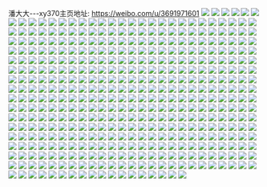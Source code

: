 潘大大---xy370主页地址: https://weibo.com/u/3691971601 
![](https://wx4.sinaimg.cn/mw2000/dc0f0411ly1h88f9uq9jfj20dw0dwaav.jpg) 
![](https://wx4.sinaimg.cn/mw2000/dc0f0411ly1h801j8zfoyj20dw0dw74w.jpg) 
![](https://wx4.sinaimg.cn/mw2000/dc0f0411ly1h7xi1c0o6tj20dw0dwgm5.jpg) 
![](https://wx4.sinaimg.cn/mw2000/dc0f0411ly1h7xi0pgebyj20dw0dw0u5.jpg) 
![](https://wx4.sinaimg.cn/mw2000/dc0f0411ly1h7wl1y5giaj20u013yh14.jpg) 
![](https://wx4.sinaimg.cn/mw2000/dc0f0411ly1h7wl1ytgi6j20u013ywk1.jpg) 
![](https://wx4.sinaimg.cn/mw2000/dc0f0411ly1h7wl209u8lj20u013y441.jpg) 
![](https://wx4.sinaimg.cn/mw2000/dc0f0411ly1h7wl2q7himj20u01t0wgt.jpg) 
![](https://wx4.sinaimg.cn/mw2000/dc0f0411ly1h7u3iiocp1j20dw0dwmxw.jpg) 
![](https://wx4.sinaimg.cn/mw2000/dc0f0411ly1h7qsv90hvvj20dw0dwjt1.jpg) 
![](https://wx4.sinaimg.cn/mw2000/dc0f0411ly1h7qsv1gbclj20dw0dwgm5.jpg) 
![](https://wx4.sinaimg.cn/mw2000/dc0f0411ly1h7qso50xmvj20dw0dw75i.jpg) 
![](https://wx4.sinaimg.cn/mw2000/dc0f0411ly1h7qsmbk1k0j20dw0dwgml.jpg) 
![](https://wx4.sinaimg.cn/mw2000/dc0f0411ly1h7ob56c51kj20dw0dwmxr.jpg) 
![](https://wx4.sinaimg.cn/mw2000/dc0f0411ly1h7mlfwsdh7j20dw0dwjso.jpg) 
![](https://wx4.sinaimg.cn/mw2000/dc0f0411ly1h7l6t9zrowj20u01t0463.jpg) 
![](https://wx4.sinaimg.cn/mw2000/dc0f0411ly1h4p8vy3xvhj20dw0dw0tz.jpg) 
![](https://wx4.sinaimg.cn/mw2000/dc0f0411ly1h3rl5heqb6j20u01t0gw3.jpg) 
![](https://wx4.sinaimg.cn/mw2000/dc0f0411ly1h3rl5hs91hj20u01t0dpu.jpg) 
![](https://wx4.sinaimg.cn/mw2000/dc0f0411ly1h3rl5i838lj20u01t012y.jpg) 
![](https://wx4.sinaimg.cn/mw2000/dc0f0411ly1h3rl6v2q51j20mg0nuk0v.jpg) 
![](https://wx4.sinaimg.cn/mw2000/dc0f0411ly1h2xf9qs2x6j20dw0dwta5.jpg) 
![](https://wx4.sinaimg.cn/mw2000/dc0f0411ly1h2obb3bss2j20u01t0wmk.jpg) 
![](https://wx4.sinaimg.cn/mw2000/dc0f0411ly1h2cfnyfv48j20u013y13q.jpg) 
![](https://wx4.sinaimg.cn/mw2000/dc0f0411ly1h2cfnyzt75j20u013yn30.jpg) 
![](https://wx4.sinaimg.cn/mw2000/dc0f0411ly1h2968kscq1j20dw0dwq3t.jpg) 
![](https://wx4.sinaimg.cn/mw2000/dc0f0411ly1h204lqykr1j20dw0dwq3v.jpg) 
![](https://wx4.sinaimg.cn/mw2000/dc0f0411ly1h1zi95zyhij20dw0dw756.jpg) 
![](https://wx4.sinaimg.cn/mw2000/dc0f0411ly1h1dw5jmff0j20dw0dwgm2.jpg) 
![](https://wx4.sinaimg.cn/mw2000/dc0f0411ly1h1dlssf2mdj22og3kg7wk.jpg) 
![](https://wx4.sinaimg.cn/mw2000/dc0f0411ly1h1dlsu0vylj22og3kge84.jpg) 
![](https://wx4.sinaimg.cn/mw2000/dc0f0411ly1h1dlsvsnrjj22og3kg1l0.jpg) 
![](https://wx4.sinaimg.cn/mw2000/dc0f0411ly1h1dlsxdvgej22og3kg1l0.jpg) 
![](https://wx4.sinaimg.cn/mw2000/dc0f0411ly1h1dlsz27ypj22og3kg7wk.jpg) 
![](https://wx4.sinaimg.cn/mw2000/dc0f0411ly1h1dlt0kfl2j23kg2ognpf.jpg) 
![](https://wx4.sinaimg.cn/mw2000/dc0f0411ly1h1dlt2cyzmj23kg2oge84.jpg) 
![](https://wx4.sinaimg.cn/mw2000/dc0f0411ly1h1dlt4gtaaj23kg2ogqv7.jpg) 
![](https://wx4.sinaimg.cn/mw2000/dc0f0411ly1h1dlt5y5ntj23kg2ognpf.jpg) 
![](https://wx4.sinaimg.cn/mw2000/dc0f0411ly1h1d2svn63oj20u01t0tfy.jpg) 
![](https://wx4.sinaimg.cn/mw2000/dc0f0411ly1h1d1o65f14j20u01t0qch.jpg) 
![](https://wx4.sinaimg.cn/mw2000/dc0f0411ly1h1d1o6g9pxj20u01t0k0q.jpg) 
![](https://wx4.sinaimg.cn/mw2000/dc0f0411ly1h1d0rwevjij22zs400x6r.jpg) 
![](https://wx4.sinaimg.cn/mw2000/dc0f0411ly1h1d0ryld9bj22zs400hdv.jpg) 
![](https://wx4.sinaimg.cn/mw2000/dc0f0411ly1h1czky0njuj20u01t0ahw.jpg) 
![](https://wx4.sinaimg.cn/mw2000/dc0f0411ly1h1czkyaf8bj20u01t0tgj.jpg) 
![](https://wx4.sinaimg.cn/mw2000/dc0f0411ly1h1czkyjbkfj20u01t0qas.jpg) 
![](https://wx4.sinaimg.cn/mw2000/dc0f0411ly1h1czkywgwrj20u01t0jyv.jpg) 
![](https://wx4.sinaimg.cn/mw2000/dc0f0411ly1h1czkzapkdj20u01t0qa8.jpg) 
![](https://wx4.sinaimg.cn/mw2000/dc0f0411ly1h1bptqdlllj20go0p0ad8.jpg) 
![](https://wx4.sinaimg.cn/mw2000/dc0f0411ly1h1bptq25mhj22og3kgu0z.jpg) 
![](https://wx4.sinaimg.cn/mw2000/dc0f0411ly1h1bptsjiw1j20u01hcn2r.jpg) 
![](https://wx4.sinaimg.cn/mw2000/dc0f0411ly1h1bptrtjrfj20k00f0q4k.jpg) 
![](https://wx4.sinaimg.cn/mw2000/dc0f0411ly1h1bptsbjscj20g40o50uy.jpg) 
![](https://wx4.sinaimg.cn/mw2000/dc0f0411ly1h1bpts23s7j20a70faab0.jpg) 
![](https://wx4.sinaimg.cn/mw2000/dc0f0411ly1h1bptrns9lj20hs0hs0ui.jpg) 
![](https://wx4.sinaimg.cn/mw2000/dc0f0411ly1h1bpto9ih9j22og3kge84.jpg) 
![](https://wx4.sinaimg.cn/mw2000/dc0f0411ly1h1bptqt25rj20k00u0q5e.jpg) 
![](https://wx4.sinaimg.cn/mw2000/dc0f0411ly1h14w3dtro6j20k00zktci.jpg) 
![](https://wx4.sinaimg.cn/mw2000/dc0f0411ly1h12isngwakj20o016o0vq.jpg) 
![](https://wx4.sinaimg.cn/mw2000/dc0f0411ly1h11ewv34d5j20u01hc43v.jpg) 
![](https://wx4.sinaimg.cn/mw2000/dc0f0411ly1h11cxwa7jlj20k00zkn04.jpg) 
![](https://wx4.sinaimg.cn/mw2000/dc0f0411ly1h116fky2nmj20k00zkgpt.jpg) 
![](https://wx4.sinaimg.cn/mw2000/dc0f0411ly1h116emp959j20g00sggmy.jpg) 
![](https://wx4.sinaimg.cn/mw2000/dc0f0411ly1h1152s9vk2j20u01hc79z.jpg) 
![](https://wx4.sinaimg.cn/mw2000/dc0f0411ly1h112u186j9j20k00zkadb.jpg) 
![](https://wx4.sinaimg.cn/mw2000/dc0f0411ly1h112tz9onpj20k00zkadb.jpg) 
![](https://wx4.sinaimg.cn/mw2000/dc0f0411ly1h110gk6aaej20u01hcgr7.jpg) 
![](https://wx4.sinaimg.cn/mw2000/dc0f0411ly1h110gicsk6j20u01hcgr7.jpg) 
![](https://wx4.sinaimg.cn/mw2000/dc0f0411ly1h110c25i2uj20u01hc77p.jpg) 
![](https://wx4.sinaimg.cn/mw2000/dc0f0411ly1h110axhnmyj20u01hcjx1.jpg) 
![](https://wx4.sinaimg.cn/mw2000/dc0f0411ly1h110av62uij20u01hcjx1.jpg) 
![](https://wx4.sinaimg.cn/mw2000/dc0f0411ly1h1109km4pzj20k00zkdj8.jpg) 
![](https://wx4.sinaimg.cn/mw2000/dc0f0411ly1h10tp84xqoj20u01hc78u.jpg) 
![](https://wx4.sinaimg.cn/mw2000/dc0f0411ly1h10t710dhuj20k00zk77e.jpg) 
![](https://wx4.sinaimg.cn/mw2000/dc0f0411ly1h10aouqyixj20g00sgacg.jpg) 
![](https://wx4.sinaimg.cn/mw2000/dc0f0411ly1h10aewemf7j20u01hc0wk.jpg) 
![](https://wx4.sinaimg.cn/mw2000/dc0f0411ly1h0z4qhw9tmj20zk0k0wii.jpg) 
![](https://wx4.sinaimg.cn/mw2000/dc0f0411ly1h0wegu73a0j20dw0dw3zh.jpg) 
![](https://wx4.sinaimg.cn/mw2000/dc0f0411ly1h0wef2lkrcj20dw0dw3zh.jpg) 
![](https://wx4.sinaimg.cn/mw2000/dc0f0411ly1h0wdv9h592j20dw0dwwf4.jpg) 
![](https://wx4.sinaimg.cn/mw2000/0041R8t3ly1gtg2x454plj60dw0dwaaz02.jpg) 
![](https://wx4.sinaimg.cn/mw2000/dc0f0411ly1gq7uc3db2uj2046046glh.jpg) 
![](https://wx4.sinaimg.cn/mw2000/dc0f0411ly1gq6kz747z3j20dw0dwq45.jpg) 
![](https://wx4.sinaimg.cn/mw2000/dc0f0411ly1gq643i2av5j20dw0dwgmt.jpg) 
![](https://wx4.sinaimg.cn/mw2000/dc0f0411ly1gq5ah78b3gj20dw0dwab6.jpg) 
![](https://wx4.sinaimg.cn/mw2000/dc0f0411ly1gq2o56gekmj20u013ywk9.jpg) 
![](https://wx4.sinaimg.cn/mw2000/dc0f0411ly1gq2o56zzykj20u013ydoa.jpg) 
![](https://wx4.sinaimg.cn/mw2000/dc0f0411ly1gq2o57ohiyj20u013ywlm.jpg) 
![](https://wx4.sinaimg.cn/mw2000/dc0f0411ly1gq2o58ep4vj20u013y102.jpg) 
![](https://wx4.sinaimg.cn/mw2000/dc0f0411ly1gq26m42qamj21t00u04cu.jpg) 
![](https://wx4.sinaimg.cn/mw2000/dc0f0411ly1gq26m34je7j22og3kgnpe.jpg) 
![](https://wx4.sinaimg.cn/mw2000/dc0f0411ly1gq26m7g9hlj22zs400kjn.jpg) 
![](https://wx4.sinaimg.cn/mw2000/dc0f0411ly1gplo0bh22pj20u013y423.jpg) 
![](https://wx4.sinaimg.cn/mw2000/dc0f0411ly1gplo0c64j6j20u013yjvj.jpg) 
![](https://wx4.sinaimg.cn/mw2000/dc0f0411ly1gplo0cpdv7j20u013yae0.jpg) 
![](https://wx4.sinaimg.cn/mw2000/dc0f0411ly1gplo0d84b9j20u013y42k.jpg) 
![](https://wx4.sinaimg.cn/mw2000/dc0f0411ly1gplo0dtsxgj20u013ygqg.jpg) 
![](https://wx4.sinaimg.cn/mw2000/dc0f0411ly1gplgfzer35j20u01t0aed.jpg) 
![](https://wx4.sinaimg.cn/mw2000/dc0f0411ly1gplgg0ldvjj20u01t0n1t.jpg) 
![](https://wx4.sinaimg.cn/mw2000/dc0f0411ly1gplgg1jbmcj20u01t00xx.jpg) 
![](https://wx4.sinaimg.cn/mw2000/dc0f0411ly1gpj7xig916j20dw0dwab1.jpg) 
![](https://wx4.sinaimg.cn/mw2000/dc0f0411ly1gpj7wqx6jej20dw0dw3ze.jpg) 
![](https://wx4.sinaimg.cn/mw2000/dc0f0411ly1gpj0l69yr7j20u01t0dnd.jpg) 
![](https://wx4.sinaimg.cn/mw2000/dc0f0411ly1gpj0l7cfkrj20u01t0ahd.jpg) 
![](https://wx4.sinaimg.cn/mw2000/dc0f0411ly1gpj0l8eo2kj20u0142wpg.jpg) 
![](https://wx4.sinaimg.cn/mw2000/dc0f0411ly1gpj0l9fv92j20u013ytn3.jpg) 
![](https://wx4.sinaimg.cn/mw2000/dc0f0411ly1gpj0lavd52j20u013ygvz.jpg) 
![](https://wx4.sinaimg.cn/mw2000/dc0f0411ly1gpj0lcf8ttj20u013yk2k.jpg) 
![](https://wx4.sinaimg.cn/mw2000/dc0f0411ly1gpj0ledoe6j20u013yqf3.jpg) 
![](https://wx4.sinaimg.cn/mw2000/dc0f0411ly1gpj0lg1x4qj20u013ywov.jpg) 
![](https://wx4.sinaimg.cn/mw2000/dc0f0411ly1gpj0lhs3fzj20u013y7jm.jpg) 
![](https://wx4.sinaimg.cn/mw2000/dc0f0411ly1goa6hs45lfj20u01t01cd.jpg) 
![](https://wx4.sinaimg.cn/mw2000/dc0f0411ly1goa6f9x044j20u00szdof.jpg) 
![](https://wx4.sinaimg.cn/mw2000/dc0f0411ly1goa6fack31j20u00vigur.jpg) 
![](https://wx4.sinaimg.cn/mw2000/dc0f0411ly1gnmxslavsrj20dp0dpgnh.jpg) 
![](https://wx4.sinaimg.cn/mw2000/dc0f0411ly1gnkf54dcrvj20u01o0k4y.jpg) 
![](https://wx4.sinaimg.cn/mw2000/dc0f0411ly1gnkf54t0nkj20m818gqcz.jpg) 
![](https://wx4.sinaimg.cn/mw2000/dc0f0411ly1gnkf55ebp2j20u01t0qkw.jpg) 
![](https://wx4.sinaimg.cn/mw2000/dc0f0411ly1gnkf55qd56j20u014411v.jpg) 
![](https://wx4.sinaimg.cn/mw2000/dc0f0411ly1gmndd6sstij20u01t0tna.jpg) 
![](https://wx4.sinaimg.cn/mw2000/dc0f0411ly1gmnddazwb9j20u01t0awc.jpg) 
![](https://wx4.sinaimg.cn/mw2000/dc0f0411ly1gmndd7anp2j20u01t016p.jpg) 
![](https://wx4.sinaimg.cn/mw2000/dc0f0411ly1gmndd83v4rj20u01t04ia.jpg) 
![](https://wx4.sinaimg.cn/mw2000/dc0f0411ly1gmndd8wwt4j20bf0ck750.jpg) 
![](https://wx4.sinaimg.cn/mw2000/dc0f0411ly1gmndd8f1nij20u01t00xh.jpg) 
![](https://wx4.sinaimg.cn/mw2000/dc0f0411ly1gmnddck64lj20u013yhbk.jpg) 
![](https://wx4.sinaimg.cn/mw2000/dc0f0411ly1gmnddbppuaj20px18fqpg.jpg) 
![](https://wx4.sinaimg.cn/mw2000/dc0f0411ly1gmndda83eyj20u01t04o8.jpg) 
![](https://wx4.sinaimg.cn/mw2000/dc0f0411ly1gicki010psj20dw0dwwfo.jpg) 
![](https://wx4.sinaimg.cn/mw2000/dc0f0411ly1gickhzbhocj20dw0dwq3x.jpg) 
![](https://wx4.sinaimg.cn/mw2000/dc0f0411ly1gh5chp9w3sj20u013y46n.jpg) 
![](https://wx4.sinaimg.cn/mw2000/dc0f0411ly1gh5chpzzg9j20u013ygqp.jpg) 
![](https://wx4.sinaimg.cn/mw2000/dc0f0411ly1gh5chs2qqdj20u01t0gp4.jpg) 
![](https://wx4.sinaimg.cn/mw2000/dc0f0411ly1gh5chrhhpcj20u02djnff.jpg) 
![](https://wx4.sinaimg.cn/mw2000/dc0f0411ly1gdmis7ncoej20qo0xkwk2.jpg) 
![](https://wx4.sinaimg.cn/mw2000/dc0f0411ly1gdmis7y8jyj20qo0xk0we.jpg) 
![](https://wx4.sinaimg.cn/mw2000/dc0f0411ly1gdmis8bz7hj21400qoq5g.jpg) 
![](https://wx4.sinaimg.cn/mw2000/dc0f0411ly1gdmis8s4y7j213z0qo772.jpg) 
![](https://wx4.sinaimg.cn/mw2000/dc0f0411ly1gdmis96qlsj20qo0zcdht.jpg) 
![](https://wx4.sinaimg.cn/mw2000/dc0f0411ly1gdmis9lvvyj20qo0vw766.jpg) 
![](https://wx4.sinaimg.cn/mw2000/dc0f0411ly1gdmisa80ncj20qo0xpmz7.jpg) 
![](https://wx4.sinaimg.cn/mw2000/dc0f0411ly1gdmisalgurj21400qogo0.jpg) 
![](https://wx4.sinaimg.cn/mw2000/dc0f0411ly1gdmisb0giaj20qo0ycmzq.jpg) 
![](https://wx4.sinaimg.cn/mw2000/dc0f0411ly1gd7n26m3mwj20rs18gk2u.jpg) 
![](https://wx4.sinaimg.cn/mw2000/dc0f0411ly1gd7n2ffa7wj20u01rq1kx.jpg) 
![](https://wx4.sinaimg.cn/mw2000/dc0f0411ly1gd7n2dzv76j20u01rq1kx.jpg) 
![](https://wx4.sinaimg.cn/mw2000/dc0f0411ly1gd7n27pr1yj20rs18gh1j.jpg) 
![](https://wx4.sinaimg.cn/mw2000/dc0f0411ly1gd7n295gf7j20u01rqe2v.jpg) 
![](https://wx4.sinaimg.cn/mw2000/dc0f0411ly1gd7n2aqmkyj20u01rqh9x.jpg) 
![](https://wx4.sinaimg.cn/mw2000/dc0f0411ly1gd7n25o1o9j20rs18gn92.jpg) 
![](https://wx4.sinaimg.cn/mw2000/dc0f0411ly1gd7mzv515cj20u01t0qu9.jpg) 
![](https://wx4.sinaimg.cn/mw2000/dc0f0411ly1gd7mzxj9ycj20u01t0e7b.jpg) 
![](https://wx4.sinaimg.cn/mw2000/dc0f0411ly1gd7mzzs920j20u01t07un.jpg) 
![](https://wx4.sinaimg.cn/mw2000/dc0f0411ly1gd7n0404ctj20u01t0hco.jpg) 
![](https://wx4.sinaimg.cn/mw2000/dc0f0411ly1gcnqfkymdkj20j60y3mzi.jpg) 
![](https://wx4.sinaimg.cn/mw2000/006XopToly1h8wlasoanoj31jm2o34np.jpg) 
![](https://wx4.sinaimg.cn/mw2000/006XopToly1h8v7hj5h61j32c0340e83.jpg) 
![](https://wx4.sinaimg.cn/mw2000/006XopToly1h8v7hkl0tzj32c0340e83.jpg) 
![](https://wx4.sinaimg.cn/mw2000/006XopToly1h8rychf5icj30zr1kwdx4.jpg) 
![](https://wx4.sinaimg.cn/mw2000/006XopToly1h8l1odunpwj31d81ttx6p.jpg) 
![](https://wx4.sinaimg.cn/mw2000/006XopToly1h8l1o7acv2j31d81tuqv5.jpg) 
![](https://wx4.sinaimg.cn/mw2000/006XopToly1h8l1og56rej32c02qm1ky.jpg) 
![](https://wx4.sinaimg.cn/mw2000/006XopToly1h8eybyz9wyj310g1iuk7u.jpg) 
![](https://wx4.sinaimg.cn/mw2000/006XopToly1h8ciwo55qkj32c03401l0.jpg) 
![](https://wx4.sinaimg.cn/mw2000/006XopToly1h8ciwgrvsyj30yi1kwtw7.jpg) 
![](https://wx4.sinaimg.cn/mw2000/006XopToly1h8ciwpfs67j30z81kwqql.jpg) 
![](https://wx4.sinaimg.cn/mw2000/006XopToly1h8ciwqilfwj30z21kwe2q.jpg) 
![](https://wx4.sinaimg.cn/mw2000/006XopToly1h8ciwrcygoj30to19fk04.jpg) 
![](https://wx4.sinaimg.cn/mw2000/006XopToly1h8ciws40gjj30w51betij.jpg) 
![](https://wx4.sinaimg.cn/mw2000/006XopToly1h85n8s3yelj30yo1kw4fy.jpg) 
![](https://wx4.sinaimg.cn/mw2000/006XopToly1h85n8w3fqcj316o1kwtoh.jpg) 
![](https://wx4.sinaimg.cn/mw2000/006XopToly1h82llrqi4nj30qa1kwgtn.jpg) 
![](https://wx4.sinaimg.cn/mw2000/006XopToly1h82llt6d2cj32c03407wh.jpg) 
![](https://wx4.sinaimg.cn/mw2000/006XopToly1h7kvv21zzxj30u01arqi5.jpg) 
![](https://wx4.sinaimg.cn/mw2000/006XopToly1h7kvtrmhfbj30u01ar1kx.jpg) 
![](https://wx4.sinaimg.cn/mw2000/006XopToly1h6zf6oru2wj32c0340qv5.jpg) 
![](https://wx4.sinaimg.cn/mw2000/006XopToly1h6u73mpajhj31z418gq5n.jpg) 
![](https://wx4.sinaimg.cn/mw2000/006XopToly1h6nmmpmxixj317x12vwxh.jpg) 
![](https://wx4.sinaimg.cn/mw2000/006XopToly1h6mqniqyamj32bx2a7kjl.jpg) 
![](https://wx4.sinaimg.cn/mw2000/006XopToly1h6mqnkcq8lj32bx28z7wh.jpg) 
![](https://wx4.sinaimg.cn/mw2000/006XopToly1h6gh6wu5iej30xr1kwkcm.jpg) 
![](https://wx4.sinaimg.cn/mw2000/006XopToly1h659gc1epqj314011xh2n.jpg) 
![](https://wx4.sinaimg.cn/mw2000/006XopToly1h659gclxooj30wi0vcte1.jpg) 
![](https://wx4.sinaimg.cn/mw2000/006XopToly1h659gitr7fj30wi1ycx6p.jpg) 
![](https://wx4.sinaimg.cn/mw2000/006XopToly1h648wbj22pj31z418gnaq.jpg) 
![](https://wx4.sinaimg.cn/mw2000/006XopToly1h648wd631qj31z418gkbh.jpg) 
![](https://wx4.sinaimg.cn/mw2000/006XopToly1h648wa85ohj30o01hc11n.jpg) 
![](https://wx4.sinaimg.cn/mw2000/006XopToly1h5vkt33g82j30rq193doz.jpg) 
![](https://wx4.sinaimg.cn/mw2000/006XopToly1h5vkt4g3lpj32c0340u0x.jpg) 
![](https://wx4.sinaimg.cn/mw2000/006XopToly1h5vkt6c75ej310a1kwnhs.jpg) 
![](https://wx4.sinaimg.cn/mw2000/006XopToly1h5uy6m0jsdj32700zkdxm.jpg) 
![](https://wx4.sinaimg.cn/mw2000/006XopToly1h5uy6kc423j32700zkk42.jpg) 
![](https://wx4.sinaimg.cn/mw2000/006XopToly1h5cblku8bmj31kw1aktyu.jpg) 
![](https://wx4.sinaimg.cn/mw2000/006XopToly1h5cblmbg27j31kw1agx2m.jpg) 
![](https://wx4.sinaimg.cn/mw2000/006XopToly1h5cbljz3bxj31kw1ao7u0.jpg) 
![](https://wx4.sinaimg.cn/mw2000/006XopToly1h4z72y5nwrj31ar1kw7mh.jpg) 
![](https://wx4.sinaimg.cn/mw2000/006XopToly1h4z72ytryxj31dz1hx1e2.jpg) 
![](https://wx4.sinaimg.cn/mw2000/006XopToly1h4z72zgm3jj31fm1kwauj.jpg) 
![](https://wx4.sinaimg.cn/mw2000/006XopToly1h4z731vp7dj30y91kwnhx.jpg) 
![](https://wx4.sinaimg.cn/mw2000/006XopToly1h3zkcg6qttj31o02m0x6p.jpg) 
![](https://wx4.sinaimg.cn/mw2000/006XopToly1h3zkclqmodj31o02nv4qq.jpg) 
![](https://wx4.sinaimg.cn/mw2000/006XopToly1h3o2xmgzejj32ax2k3b29.jpg) 
![](https://wx4.sinaimg.cn/mw2000/006XopToly1h3o2xnrwnwj32c0340kjm.jpg) 
![](https://wx4.sinaimg.cn/mw2000/006XopToly1h3o2xoo3ydj32c0340kjl.jpg) 
![](https://wx4.sinaimg.cn/mw2000/006XopToly1h3o2xlvaitj30u00u04go.jpg) 
![](https://wx4.sinaimg.cn/mw2000/006XopToly1h3kwde62s4j31ow2pf1kx.jpg) 
![](https://wx4.sinaimg.cn/mw2000/006XopToly1h3kwdeq9rrj32952wohdt.jpg) 
![](https://wx4.sinaimg.cn/mw2000/006XopToly1h3kwdf9d6bj322m2gz4qp.jpg) 
![](https://wx4.sinaimg.cn/mw2000/006XopToly1h3kkbzov7xj32352ltkjl.jpg) 
![](https://wx4.sinaimg.cn/mw2000/006XopToly1h3cegfznguj33402c0b2c.jpg) 
![](https://wx4.sinaimg.cn/mw2000/006XopToly1h3bokxui5mj32c0340hdu.jpg) 
![](https://wx4.sinaimg.cn/mw2000/006XopToly1h3bokz1lc5j32c02qe7wi.jpg) 
![](https://wx4.sinaimg.cn/mw2000/006XopToly1h3bokzo175j30ph1a2n2x.jpg) 
![](https://wx4.sinaimg.cn/mw2000/006XopToly1h3bol01ko2j30ro11zk0o.jpg) 
![](https://wx4.sinaimg.cn/mw2000/006XopToly1h3bokwm05zj30wh0j841z.jpg) 
![](https://wx4.sinaimg.cn/mw2000/006XopToly1h3bol1fz24j32c0340b2a.jpg) 
![](https://wx4.sinaimg.cn/mw2000/006XopToly1h3bol36hkuj32c0340npe.jpg) 
![](https://wx4.sinaimg.cn/mw2000/006XopToly1h36td2ytw9j310c1kwtqe.jpg) 
![](https://wx4.sinaimg.cn/mw2000/006XopToly1h36td6cx0hj33402c0u0z.jpg) 
![](https://wx4.sinaimg.cn/mw2000/006XopToly1h331858ph5j30mt09lgma.jpg) 
![](https://wx4.sinaimg.cn/mw2000/006XopToly1h324bfwksjj32c0340e81.jpg) 
![](https://wx4.sinaimg.cn/mw2000/006XopToly1h324bgtbsnj32c021phdt.jpg) 
![](https://wx4.sinaimg.cn/mw2000/006XopToly1h2y9axbz7tj30po0zm786.jpg) 
![](https://wx4.sinaimg.cn/mw2000/006XopToly1h2y9ay6ah9j31591kw7jr.jpg) 
![](https://wx4.sinaimg.cn/mw2000/006XopToly1h2qmq95s13j30tz0itjzd.jpg) 
![](https://wx4.sinaimg.cn/mw2000/006XopToly1h2qmqmjvr6j30z316egxs.jpg) 
![](https://wx4.sinaimg.cn/mw2000/006XopToly1h2qmqvy2m8j30o80m7gty.jpg) 
![](https://wx4.sinaimg.cn/mw2000/006XopToly1h2pfxbc260j32c0340npe.jpg) 
![](https://wx4.sinaimg.cn/mw2000/006XopToly1h2pfxj50yjj33402c07wi.jpg) 
![](https://wx4.sinaimg.cn/mw2000/006XopToly1h2pfx4t0e8j32c03407wi.jpg) 
![](https://wx4.sinaimg.cn/mw2000/006XopToly1h2jh8e4f5ej31390rrte6.jpg) 
![](https://wx4.sinaimg.cn/mw2000/006XopToly1h2g80so7pbj333y30fhdw.jpg) 
![](https://wx4.sinaimg.cn/mw2000/006XopToly1h2e5imixn6j30wi153tja.jpg) 
![](https://wx4.sinaimg.cn/mw2000/006XopToly1h2d0rq2mmej31lm2n2npe.jpg) 
![](https://wx4.sinaimg.cn/mw2000/006XopToly1h2145en1n1j30rr13i42y.jpg) 
![](https://wx4.sinaimg.cn/mw2000/006XopToly1h210ggvgj2j30wi0rh791.jpg) 
![](https://wx4.sinaimg.cn/mw2000/006XopToly1h1wjoab2xjj30wi1yc7wh.jpg) 
![](https://wx4.sinaimg.cn/mw2000/006XopToly1h1wdkc2nofj320q1jee0i.jpg) 
![](https://wx4.sinaimg.cn/mw2000/006XopToly1h1wdkfn96qj32c0340npe.jpg) 
![](https://wx4.sinaimg.cn/mw2000/006XopToly1h1wdkgn1w3j31hc0u0alf.jpg) 
![](https://wx4.sinaimg.cn/mw2000/006XopToly1h1wdkjpe8ij30yh1i8tpe.jpg) 
![](https://wx4.sinaimg.cn/mw2000/006XopToly1h1wdkkse02j30yo1kwqk8.jpg) 
![](https://wx4.sinaimg.cn/mw2000/006XopToly1h1wdkbbw7uj33402c0hdu.jpg) 
![](https://wx4.sinaimg.cn/mw2000/006XopToly1h1qs4g3mvmj30u01hck6t.jpg) 
![](https://wx4.sinaimg.cn/mw2000/006XopToly1h1jq2s44lbj30wi1ycb29.jpg) 
![](https://wx4.sinaimg.cn/mw2000/006XopToly1h1jq2vquy1j30wi1ycb29.jpg) 
![](https://wx4.sinaimg.cn/mw2000/006XopToly1h1jq5aaoosj30u01sx7lp.jpg) 
![](https://wx4.sinaimg.cn/mw2000/006XopToly1h1je7urjkzj32c03401ky.jpg) 
![](https://wx4.sinaimg.cn/mw2000/006XopToly1h1je7y5dxxj32c631a1ky.jpg) 
![](https://wx4.sinaimg.cn/mw2000/006XopToly1h1je84hdpuj31c71m1qr7.jpg) 
![](https://wx4.sinaimg.cn/mw2000/006XopToly1h1bvj3x0mtj32c0340npd.jpg) 
![](https://wx4.sinaimg.cn/mw2000/006XopToly1h16w8t07lcj323x35s7wk.jpg) 
![](https://wx4.sinaimg.cn/mw2000/006XopToly1h16642rovcj30ye1kwh7f.jpg) 
![](https://wx4.sinaimg.cn/mw2000/006XopToly1h16644uhs6j30y91kwx21.jpg) 
![](https://wx4.sinaimg.cn/mw2000/006XopToly1h16646cjvfj30y91kw1dj.jpg) 
![](https://wx4.sinaimg.cn/mw2000/006XopToly1h1664aen0dj32c0340b2a.jpg) 
![](https://wx4.sinaimg.cn/mw2000/006XopToly1h14y62t10gj30wi1yc7wh.jpg) 
![](https://wx4.sinaimg.cn/mw2000/006XopToly1h12iurccnbj31pu2p3kjm.jpg) 
![](https://wx4.sinaimg.cn/mw2000/006XopToly1h12iuu0zu8j30yi1kw7wh.jpg) 
![](https://wx4.sinaimg.cn/mw2000/006XopToly1h12iuvwzdgj30yg1kwb29.jpg) 
![](https://wx4.sinaimg.cn/mw2000/006XopToly1h12iuzfo65j31nz2ru1ky.jpg) 
![](https://wx4.sinaimg.cn/mw2000/006XopToly1h0yw6ajevfj30wi1yce81.jpg) 
![](https://wx4.sinaimg.cn/mw2000/006XopToly1h0yw67ifpkj30wi1yckjl.jpg) 
![](https://wx4.sinaimg.cn/mw2000/006XopToly1h0yw6b55j0j30wi0s979k.jpg) 
![](https://wx4.sinaimg.cn/mw2000/006XopToly1h0y3myinabj33b527f1h5.jpg) 
![](https://wx4.sinaimg.cn/mw2000/006XopToly1h0y3mn5pi4j31kw11x4l0.jpg) 
![](https://wx4.sinaimg.cn/mw2000/006XopToly1h0y3mv2na1j33pb2gwx6q.jpg) 
![](https://wx4.sinaimg.cn/mw2000/006XopToly1h0y3mnqqdzj323v1fs4cx.jpg) 
![](https://wx4.sinaimg.cn/mw2000/006XopToly1h0y3mzanawj30zo0gj40v.jpg) 
![](https://wx4.sinaimg.cn/mw2000/006XopToly1h04kbfoqgfj30wi1yc7m8.jpg) 
![](https://wx4.sinaimg.cn/mw2000/006XopToly1gzuneabopnj30u01fmgua.jpg) 
![](https://wx4.sinaimg.cn/mw2000/006XopToly1gzunearpf0j30u01dqthr.jpg) 
![](https://wx4.sinaimg.cn/mw2000/006XopToly1gzuneb5hunj30u01hcqei.jpg) 
![](https://wx4.sinaimg.cn/mw2000/006XopToly1gzl92i666jj32c03407wi.jpg) 
![](https://wx4.sinaimg.cn/mw2000/006XopToly1gzeleccbngj30rp0l4jwm.jpg) 
![](https://wx4.sinaimg.cn/mw2000/006XopToly1gz1g313qquj310b0k8q7l.jpg) 
![](https://wx4.sinaimg.cn/mw2000/006XopToly1gy4c9ig8jxj32o03k0kjm.jpg) 
![](https://wx4.sinaimg.cn/mw2000/006XopToly1gy4c9k6jhdj32o03k0b2a.jpg) 
![](https://wx4.sinaimg.cn/mw2000/006XopToly1gy4c9lpa63j32o03k01ky.jpg) 
![](https://wx4.sinaimg.cn/mw2000/006XopToly1gy4c9nn5f7j32o03k0b2a.jpg) 
![](https://wx4.sinaimg.cn/mw2000/006XopToly1gxv02v493bj30rd0nin1f.jpg) 
![](https://wx4.sinaimg.cn/mw2000/006XopToly1gxrn64wp19j32o03k0kjo.jpg) 
![](https://wx4.sinaimg.cn/mw2000/006XopToly1gxln32gs5kj30rs0kuwjm.jpg) 
![](https://wx4.sinaimg.cn/mw2000/006XopToly1gxln33n84jj31z41hcu0x.jpg) 
![](https://wx4.sinaimg.cn/mw2000/006XopToly1gxln4qnayaj30u01n37aq.jpg) 
![](https://wx4.sinaimg.cn/mw2000/006XopToly1gxiv7b0he5j30nd080754.jpg) 
![](https://wx4.sinaimg.cn/mw2000/006XopToly1gxcae6mzyuj30qe15xjzo.jpg) 
![](https://wx4.sinaimg.cn/mw2000/006XopToly1gxcae6xg04j30pt0mfac2.jpg) 
![](https://wx4.sinaimg.cn/mw2000/006XopToly1gx6n7ttd6kj32o02z7u0y.jpg) 
![](https://wx4.sinaimg.cn/mw2000/006XopToly1gx6n7vcq2lj32o03k0kjn.jpg) 
![](https://wx4.sinaimg.cn/mw2000/006XopToly1gx6n7w7n1xj32o02l4b29.jpg) 
![](https://wx4.sinaimg.cn/mw2000/006XopToly1gx6n7xnczjj32o03k0b2a.jpg) 
![](https://wx4.sinaimg.cn/mw2000/006XopToly1gx10shzh6vj30ws1eqqce.jpg) 
![](https://wx4.sinaimg.cn/mw2000/006XopToly1gx10sit9a9j31nc1r91a7.jpg) 
![](https://wx4.sinaimg.cn/mw2000/006XopToly1gx10sj5mgbj30n00elq5b.jpg) 
![](https://wx4.sinaimg.cn/mw2000/006XopToly1gx10sn6jnaj33k02o01l3.jpg) 
![](https://wx4.sinaimg.cn/mw2000/006XopToly1gx10spdco8j33k02o04qs.jpg) 
![](https://wx4.sinaimg.cn/mw2000/006XopToly1gx10spqmzkj30si0dfgnl.jpg) 
![](https://wx4.sinaimg.cn/mw2000/006XopToly1gx10spy5c5j30go0gldhq.jpg) 
![](https://wx4.sinaimg.cn/mw2000/006XopToly1gx10sqinwcj30u0170n6j.jpg) 
![](https://wx4.sinaimg.cn/mw2000/006XopToly1gwv5qhaia6j32o03k0b2b.jpg) 
![](https://wx4.sinaimg.cn/mw2000/006XopToly1gwv5qhr3hqj30j60jlgo2.jpg) 
![](https://wx4.sinaimg.cn/mw2000/006XopToly1gwqkeivroxj30pw0tjtch.jpg) 
![](https://wx4.sinaimg.cn/mw2000/006XopToly1gwp0x7xh5nj30wi0eq416.jpg) 
![](https://wx4.sinaimg.cn/mw2000/006XopToly1gwjb2vx9p8j31nb2nw1kx.jpg) 
![](https://wx4.sinaimg.cn/mw2000/006XopToly1gwjb2x4otwj327h38zhdt.jpg) 
![](https://wx4.sinaimg.cn/mw2000/006XopToly1gwjb33qoetj32dc35s7wi.jpg) 
![](https://wx4.sinaimg.cn/mw2000/006XopToly1gwi887morpj32jy39z1kz.jpg) 
![](https://wx4.sinaimg.cn/mw2000/006XopToly1gwewrmksslj33k02o0hdu.jpg) 
![](https://wx4.sinaimg.cn/mw2000/006XopToly1gwewrp4l3zj32o03k0npd.jpg) 
![](https://wx4.sinaimg.cn/mw2000/006XopToly1gwewrt1iscj32o03k0npf.jpg) 
![](https://wx4.sinaimg.cn/mw2000/006XopToly1gwewrtfavyj30go0gojsz.jpg) 
![](https://wx4.sinaimg.cn/mw2000/006XopToly1gwewrvqrodj33jg28fe82.jpg) 
![](https://wx4.sinaimg.cn/mw2000/006XopToly1gwewrx0lqdj30wg1kwnc0.jpg) 
![](https://wx4.sinaimg.cn/mw2000/006XopToly1gwae7e7oggj31nc2v71kx.jpg) 
![](https://wx4.sinaimg.cn/mw2000/006XopToly1gwae7g4o5sj31nc2qv7wh.jpg) 
![](https://wx4.sinaimg.cn/mw2000/006XopToly1gwae7jy1u8j32o03k0npe.jpg) 
![](https://wx4.sinaimg.cn/mw2000/006XopToly1gw8v8ask2gj30s20sgjwk.jpg) 
![](https://wx4.sinaimg.cn/mw2000/006XopToly1gw8v8djytcj32o03k0u0y.jpg) 
![](https://wx4.sinaimg.cn/mw2000/006XopToly1gw8v8e0psxj30u00jytbs.jpg) 
![](https://wx4.sinaimg.cn/mw2000/006XopToly1gw8v8gl83vj32o03k0npe.jpg) 
![](https://wx4.sinaimg.cn/mw2000/006XopToly1gw8v8k64xvj31f62xehdt.jpg) 
![](https://wx4.sinaimg.cn/mw2000/006XopToly1gw8v8kn2chj30zg1bajxk.jpg) 
![](https://wx4.sinaimg.cn/mw2000/006XopToly1gvy7ab7cwrj30u013ags4.jpg) 
![](https://wx4.sinaimg.cn/mw2000/006XopToly1gvxn4qpn59j30o015e0zz.jpg) 
![](https://wx4.sinaimg.cn/mw2000/006XopToly1gvxn4u1mp3j33k02o0e83.jpg) 
![](https://wx4.sinaimg.cn/mw2000/006XopToly1gvxn4xbx7fj33k02o0e82.jpg) 
![](https://wx4.sinaimg.cn/mw2000/006XopToly1gvxn4yfs3ij314s0nx45w.jpg) 
![](https://wx4.sinaimg.cn/mw2000/006XopToly1gvxn50s0ycj32o03k0hdu.jpg) 
![](https://wx4.sinaimg.cn/mw2000/006XopToly1gvxn53auepj32o03k0qv6.jpg) 
![](https://wx4.sinaimg.cn/mw2000/006XopToly1gvxn55m7d1j32o03k01kz.jpg) 
![](https://wx4.sinaimg.cn/mw2000/006XopToly1gvxn59dh8sj32o03k0hdx.jpg) 
![](https://wx4.sinaimg.cn/mw2000/006XopToly1gvxn5c1locj32o03k04qt.jpg) 
![](https://wx4.sinaimg.cn/mw2000/006XopToly1gvxn5cqzhkj317l1o4qip.jpg) 
![](https://wx4.sinaimg.cn/mw2000/006XopToly1gvmvtshyfzj60py0nv0v802.jpg) 
![](https://wx4.sinaimg.cn/mw2000/006XopToly1gvkvr8y833j30u01go4c4.jpg) 
![](https://wx4.sinaimg.cn/mw2000/006XopToly1gvjhil8tc0j6440334hdu02.jpg) 
![](https://wx4.sinaimg.cn/mw2000/006XopToly1gvjhinr542j6440334hdu02.jpg) 
![](https://wx4.sinaimg.cn/mw2000/006XopToly1gvjhip7gp5j62o03k0txu02.jpg) 
![](https://wx4.sinaimg.cn/mw2000/006XopToly1gvjhiskk90j62o03k07wj02.jpg) 
![](https://wx4.sinaimg.cn/mw2000/006XopToly1gvjhivds5nj62o03k0npe02.jpg) 
![](https://wx4.sinaimg.cn/mw2000/006XopToly1gvjhiwypm6j61941m3hdt02.jpg) 
![](https://wx4.sinaimg.cn/mw2000/006XopToly1gvh3jbkr2bj60qn0k241302.jpg) 
![](https://wx4.sinaimg.cn/mw2000/006XopToly1gvh3je27tsj608w08w0u902.jpg) 
![](https://wx4.sinaimg.cn/mw2000/006XopToly1gvajag8ov8j612m256gwo02.jpg) 
![](https://wx4.sinaimg.cn/mw2000/006XopToly1gvajai90n2j615s1mdk9m02.jpg) 
![](https://wx4.sinaimg.cn/mw2000/006XopToly1gv969z20bbj60mk0lnjs102.jpg) 
![](https://wx4.sinaimg.cn/mw2000/006XopToly1gv6wgi7jffj61c01gikaa02.jpg) 
![](https://wx4.sinaimg.cn/mw2000/006XopToly1gv5t23qg75j60n3070q4h02.jpg) 
![](https://wx4.sinaimg.cn/mw2000/006XopToly1gv5t240q2qj60n107pab902.jpg) 
![](https://wx4.sinaimg.cn/mw2000/006XopToly1gv4cj523c4j63k02o0hdv02.jpg) 
![](https://wx4.sinaimg.cn/mw2000/006XopToly1gv43sk3obwj60u00m6wfr02.jpg) 
![](https://wx4.sinaimg.cn/mw2000/006XopToly1gv43skf8icj60io08tjrn02.jpg) 
![](https://wx4.sinaimg.cn/mw2000/006XopToly1gv43skrx6bj60o50axt9202.jpg) 
![](https://wx4.sinaimg.cn/mw2000/006XopToly1gv30xnh0x1j61400u0jv802.jpg) 
![](https://wx4.sinaimg.cn/mw2000/006XopToly1gv05r19m54j60tz0qsjuw02.jpg) 
![](https://wx4.sinaimg.cn/mw2000/006XopToly1gv05r1kx8oj60tz1i7thj02.jpg) 
![](https://wx4.sinaimg.cn/mw2000/006XopToly1gv05r2uxq9j60u01crgsc02.jpg) 
![](https://wx4.sinaimg.cn/mw2000/006XopToly1gv05r333znj60tz184q9802.jpg) 
![](https://wx4.sinaimg.cn/mw2000/006XopToly1gv01d6g9gnj61mc1mce8102.jpg) 
![](https://wx4.sinaimg.cn/mw2000/006XopToly1gv01d78ybrj61mc1mc4qp02.jpg) 
![](https://wx4.sinaimg.cn/mw2000/006XopToly1gv01d8eycoj62q92dbhdt02.jpg) 
![](https://wx4.sinaimg.cn/mw2000/006XopToly1gv01d9r41nj62o03k07wk02.jpg) 
![](https://wx4.sinaimg.cn/mw2000/006XopToly1gv01daqabwj62o03k0e8202.jpg) 
![](https://wx4.sinaimg.cn/mw2000/006XopToly1gv01db9icqj61bp1lx1kx02.jpg) 
![](https://wx4.sinaimg.cn/mw2000/006XopToly1guwgqlceatj60nc0jg40802.jpg) 
![](https://wx4.sinaimg.cn/mw2000/006XopToly1gu1yqc0fr6j60u0140q6s02.jpg) 
![](https://wx4.sinaimg.cn/mw2000/006XopToly1gt8hlw0xgej30u00u0q6b.jpg) 
![](https://wx4.sinaimg.cn/mw2000/006XopToly1gt8hlwpf2ej60rb0rzdjd02.jpg) 
![](https://wx4.sinaimg.cn/mw2000/006XopToly1gt88gpek1pj30u00atdg5.jpg) 
![](https://wx4.sinaimg.cn/mw2000/006XopToly1gt50z524ctj31jk2237uo.jpg) 
![](https://wx4.sinaimg.cn/mw2000/006XopToly1gt50z5dchlj311x0tztd2.jpg) 
![](https://wx4.sinaimg.cn/mw2000/006XopToly1gsup65f8hmj30g80h00tp.jpg) 
![](https://wx4.sinaimg.cn/mw2000/006XopToly1gsup48rq9mj30g80h00tp.jpg) 
![](https://wx4.sinaimg.cn/mw2000/006XopToly1gsqlk4t5jhj30tz0gv75n.jpg) 
![](https://wx4.sinaimg.cn/mw2000/006XopToly1gsqknq3sm3j30ty0r2dhv.jpg) 
![](https://wx4.sinaimg.cn/mw2000/006XopToly1gsph0ji8zcj60u0140dji02.jpg) 
![](https://wx4.sinaimg.cn/mw2000/006XopToly1gsnbdaxag9j30tz0fxq4i.jpg) 
![](https://wx4.sinaimg.cn/mw2000/006XopToly1gsnbdbdydtj30tw0nn772.jpg) 
![](https://wx4.sinaimg.cn/mw2000/006XopToly1gsnbdc65wpj30tz1500x4.jpg) 
![](https://wx4.sinaimg.cn/mw2000/006XopToly1gsn6aucuyvj30jz0gxdgf.jpg) 
![](https://wx4.sinaimg.cn/mw2000/006XopToly1gsmlkkgrbhj30tz178gsa.jpg) 
![](https://wx4.sinaimg.cn/mw2000/006XopToly1gsm9fo3dxrj30q20rfn07.jpg) 
![](https://wx4.sinaimg.cn/mw2000/006XopToly1gsm3jap30fj30cr0d0js4.jpg) 
![](https://wx4.sinaimg.cn/mw2000/006XopToly1gskyd1i6lzj30u00u017f.jpg) 
![](https://wx4.sinaimg.cn/mw2000/006XopToly1gshp2mve5pj30u01407bh.jpg) 
![](https://wx4.sinaimg.cn/mw2000/006XopToly1gshp3lv4s3j30k00lv755.jpg) 
![](https://wx4.sinaimg.cn/mw2000/006XopToly1gshn8w4ylsj30u0140n49.jpg) 
![](https://wx4.sinaimg.cn/mw2000/006XopToly1gshn8wlrkej60u50u00ya02.jpg) 
![](https://wx4.sinaimg.cn/mw2000/006XopToly1gshn8xb633j30u01rcq7x.jpg) 
![](https://wx4.sinaimg.cn/mw2000/006XopToly1gsf779y6mqj31400u00y3.jpg) 
![](https://wx4.sinaimg.cn/mw2000/006XopToly1gsbl0lzordj30go0azdhh.jpg) 
![](https://wx4.sinaimg.cn/mw2000/006XopToly1gsazz08b2xj31ny1k54qp.jpg) 
![](https://wx4.sinaimg.cn/mw2000/006XopToly1gsajryu0lej32o03k0tui.jpg) 
![](https://wx4.sinaimg.cn/mw2000/006XopToly1gsajrzpkudj32o03k0x6q.jpg) 
![](https://wx4.sinaimg.cn/mw2000/006XopToly1gsajs0yqa5j32o03k01kz.jpg) 
![](https://wx4.sinaimg.cn/mw2000/006XopToly1gsajs1tm9zj32o03k0qv6.jpg) 
![](https://wx4.sinaimg.cn/mw2000/006XopToly1gs2dj64nc6j30g20f1weo.jpg) 
![](https://wx4.sinaimg.cn/mw2000/006XopToly1grtn2pdyq7j30q30j8my9.jpg) 
![](https://wx4.sinaimg.cn/mw2000/006XopToly1gqbdletktdj334o1vue83.jpg) 
![](https://wx4.sinaimg.cn/mw2000/006XopToly1gq4btv3yx6j31400u041s.jpg) 
![](https://wx4.sinaimg.cn/mw2000/006XopToly1gq4btvfftyj30jq0clq3e.jpg) 
![](https://wx4.sinaimg.cn/mw2000/006XopToly1gnpgn9lnwdj30u01rchbe.jpg) 
![](https://wx4.sinaimg.cn/mw2000/006XopToly1gm97n4ahmgj30qo0nsq4r.jpg) 
![](https://wx4.sinaimg.cn/mw2000/006XopToly1gjkfqnu660j31w01w0qv5.jpg) 
![](https://wx4.sinaimg.cn/mw2000/006XopToly1gjkfqoduerj31w01w0kjl.jpg) 
![](https://wx4.sinaimg.cn/mw2000/006XopToly1gjkfqozkzej31w01w0npd.jpg) 
![](https://wx4.sinaimg.cn/mw2000/006XopToly1gjbdqa8fc4j30u00u0n08.jpg) 
![](https://wx4.sinaimg.cn/mw2000/006XopToly1gjbdqbxlbwj30u00u0gov.jpg) 
![](https://wx4.sinaimg.cn/mw2000/006XopToly1gjbdqcgndlj30u00u0n1d.jpg) 
![](https://wx4.sinaimg.cn/mw2000/006XopToly1gi6v3z2rg4j30u00u0tai.jpg) 
![](https://wx4.sinaimg.cn/mw2000/006XopToly1ghrd4y57vdj32o03k04qs.jpg) 
![](https://wx4.sinaimg.cn/mw2000/006XopToly1ggoh3yl9llj314s0u0wj6.jpg) 
![](https://wx4.sinaimg.cn/mw2000/006XopToly1gf18xp9dnij318g18g4hl.jpg) 
![](https://wx4.sinaimg.cn/mw2000/006XopToly1geunp0xk14j311i0u0kca.jpg) 
![](https://wx4.sinaimg.cn/mw2000/006XopToly1getfxxfo6zj30vc0vcjv1.jpg) 
![](https://wx4.sinaimg.cn/mw2000/006XopToly1gephcoivr5j30qo0qo4cv.jpg) 
![](https://wx4.sinaimg.cn/mw2000/006XopToly1gekugvfbxxj30qo0qowhp.jpg) 
![](https://wx4.sinaimg.cn/mw2000/006XopToly1gehts09qbej30qo0qon2t.jpg) 
![](https://wx4.sinaimg.cn/mw2000/006XopToly1geg8m2t9qnj32o02o0npf.jpg) 
![](https://wx4.sinaimg.cn/mw2000/006XopToly1geg8c2wdzpj32o02o07wi.jpg) 
![](https://wx4.sinaimg.cn/mw2000/006XopToly1gefg5q7lanj31jk15rnez.jpg) 
![](https://wx4.sinaimg.cn/mw2000/006XopToly1geeyplddw8j30qf0pnte3.jpg) 
![](https://wx4.sinaimg.cn/mw2000/006XopToly1ged6gb38pej30lg35wnok.jpg) 
